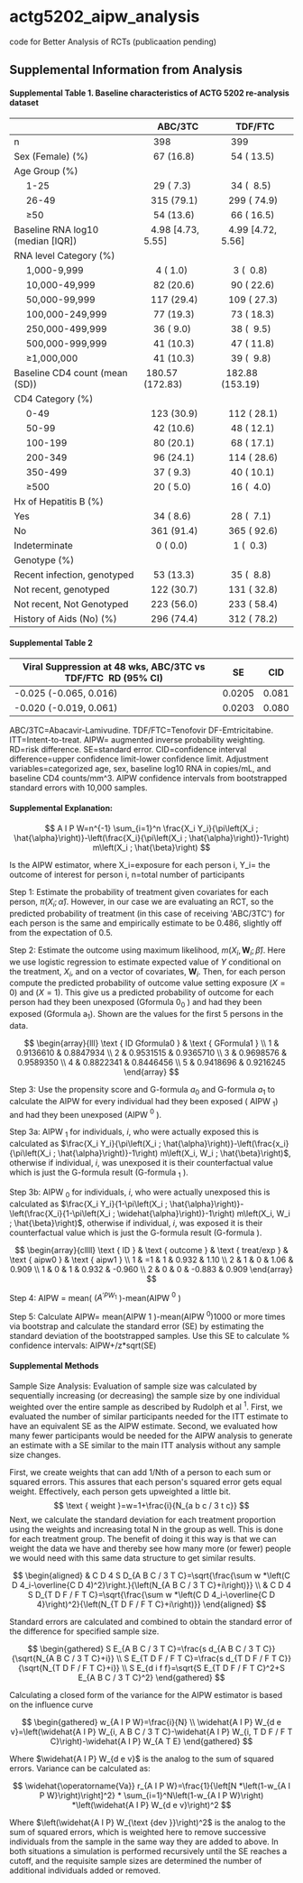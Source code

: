 # actg5202_aipw_analysis
code for Better Analysis of RCTs (publicaation pending)

## Supplemental Information from Analysis

#### Supplemental Table 1. Baseline characteristics of ACTG 5202 re-analysis dataset
|                                   | ABC/3TC              | TDF/FTC              |
| --------------------------------- | -------------------- | -------------------- |
| n                                 |     398              |     399              |
| Sex (Female) (%)                  |     67 (16.8)        |     54 ( 13.5)       |
| Age Group (%)                     |                      |                      |
|      1-25                         |     29 ( 7.3)        |     34 (  8.5)       |
|      26-49                        |    315 (79.1)        |    299 ( 74.9)       |
|      ≥50                          |     54 (13.6)        |     66 ( 16.5)       |
| Baseline RNA log10 (median [IQR]) |    4.98 [4.73, 5.55] |    4.99 [4.72, 5.56] |
| RNA level Category (%)            |                      |                      |
|      1,000-9,999                  |      4 ( 1.0)        |      3 (  0.8)       |
|      10,000-49,999                |     82 (20.6)        |     90 ( 22.6)       |
|      50,000-99,999                |    117 (29.4)        |    109 ( 27.3)       |
|      100,000-249,999              |     77 (19.3)        |     73 ( 18.3)       |
|      250,000-499,999              |     36 ( 9.0)        |     38 (  9.5)       |
|      500,000-999,999              |     41 (10.3)        |     47 ( 11.8)       |
|      ≥1,000,000                   |     41 (10.3)        |     39 (  9.8)       |
| Baseline CD4 count (mean (SD))    |  180.57 (172.83)     |   182.88 (153.19)    |
| CD4 Category (%)                  |                      |                      |
|      0-49                         |    123 (30.9)        |    112 ( 28.1)       |
|      50-99                        |     42 (10.6)        |     48 ( 12.1)       |
|      100-199                      |     80 (20.1)        |     68 ( 17.1)       |
|      200-349                      |     96 (24.1)        |    114 ( 28.6)       |
|      350-499                      |     37 ( 9.3)        |     40 ( 10.1)       |
|      ≥500                         |     20 ( 5.0)        |     16 (  4.0)       |
| Hx of Hepatitis B (%)             |                      |                      |
| Yes                               |     34 ( 8.6)        |     28 (  7.1)       |
| No                                |    361 (91.4)        |    365 ( 92.6)       |
| Indeterminate                     |      0 ( 0.0)        |      1 (  0.3)       |
| Genotype (%)                      |                      |                      |
| Recent infection, genotyped       |     53 (13.3)        |     35 (  8.8)       |
| Not recent, genotyped             |    122 (30.7)        |    131 ( 32.8)       |
| Not recent, Not Genotyped         |    223 (56.0)        |    233 ( 58.4)       |
| History of Aids (No) (%)          |    296 (74.4)        |    312 ( 78.2)       |




#### Supplemental Table 2
| **Viral Suppression at 48 wks, ABC/3TC vs TDF/FTC  RD (95% CI)** | **SE** | **CID** |
| ---------------------------------------------------------------- | ------ | ------- |
| \-0.025 (-0.065, 0.016)                                          | 0.0205 | 0.081   |
| \-0.020 (-0.019, 0.061)                                          | 0.0203 | 0.080   |
ABC/3TC=Abacavir-Lamivudine. TDF/FTC=Tenofovir DF-Emtricitabine.  ITT=Intent-to-treat. AIPW= augmented inverse probability weighting. RD=risk difference. SE=standard error. CID=confidence interval difference=upper confidence limit-lower confidence limit. Adjustment variables=categorized age, sex, baseline log10 RNA in copies/mL,  and baseline CD4 counts/mm^3. AIPW confidence intervals from bootstrapped standard errors with 10,000 samples.



#### Supplemental Explanation:

$$
A I P W=n^{-1} \sum_{i=1}^n \frac{X_i Y_i}{\pi\left(X_i ; \hat{\alpha}\right)}-\left(\frac{X_i}{\pi\left(X_i ; \hat{\alpha}\right)}-1\right) m\left(X_i ; \hat{\beta}\right)
$$

Is the AIPW estimator, where X_i=exposure for each person i, Y_i= the outcome of interest for person i, n=total number of participants

Step 1: Estimate the probability of treatment given covariates for each person, $\pi\left(X_i ; \hat{\alpha}\right)$.
However, in our case we are evaluating an RCT, so the predicted probability of treatment (in this case of receiving 'ABC/3TC') for each person is the same and empirically estimate to be $0.486$, slightly off from the expectation of $0.5$.

Step 2: Estimate the outcome using maximum likelihood, $m\left(X_i, \boldsymbol{W}_i ; \hat{\beta}\right)$. Here we use logistic regression to estimate expected value of $Y$ conditional on the treatment, $X_i$, and on a vector of covariates, $\boldsymbol{W}_i$. Then, for each person compute the predicted probability of outcome value setting exposure $(X=0)$ and $(X=1)$. This give us a predicted probability of outcome for each person had they been unexposed (Gformula $0_0$ ) and had they been exposed (Gformula $\left.\mathrm{a}_1\right)$. Shown are the values for the first 5 persons in the data.

$$
\begin{array}{lll}
\text { ID Gformula0 } & \text { GFormula1 } \\
1 & 0.9136610 & 0.8847934 \\
2 & 0.9531515 & 0.9365710 \\
3 & 0.9698576 & 0.9589350 \\
4 & 0.8822341 & 0.8446456 \\
5 & 0.9418696 & 0.9216245
\end{array}
$$

Step 3: Use the propensity score and G-formula $a_0$ and G-formula $a_1$ to calculate the AIPW for every individual had they been exposed $\left(\right.$ AIPW $\left._1\right)$ and had they been unexposed (AIPW ${ }^0$ ).

Step 3a: AIPW ${ }_1$ for individuals, $i$, who were actually exposed this is calculated as $\frac{X_i Y_i}{\pi\left(X_i ; \hat{\alpha}\right)}-\left(\frac{x_i}{\pi\left(X_i ; \hat{\alpha}\right)}-1\right) m\left(X_i, W_i ; \hat{\beta}\right)$, otherwise if individual, $i$, was unexposed it is their counterfactual value which is just the G-formula result (G-formula ${ }_1$ ).

Step 3b: AIPW ${ }_0$ for individuals, $i$, who were actually unexposed this is calculated as $\frac{X_i Y_i}{1-\pi\left(X_i ; \hat{\alpha}\right)}-\left(\frac{X_i}{1-\pi\left(X_i ; \widehat{\alpha}\right)}-1\right) m\left(X_i, W_i ; \hat{\beta}\right)$, otherwise if individual, $i$, was exposed it is their counterfactual value which is just the G-formula result (G-formula $)$.

$$
\begin{array}{cllll}
\text { ID } & \text { outcome } & \text { treat/exp } & \text { aipw0 } & \text { aipw1 } \\
1 & =1 & 1 & 0.932 & 1.10 \\
2 & 1 & 0 & 1.06 & 0.909 \\
1 & 0 & 1 & 0.932 & -0.960 \\
2 & 0 & 0 & -0.883 & 0.909
\end{array}
$$

Step 4: AIPW $=$ mean( $\left(A^{\prime P W_1}\right.$ )-mean(AIPW ${ }^0$ )

Step 5: Calculate AIPW= mean(AIPW 1 )-mean(AIPW $\left.{ }^0\right) 1000$ or more times via bootstrap and calculate the standard error (SE) by estimating the standard deviation of the bootstrapped samples. Use this SE to calculate \% confidence intervals: AIPW+/z*sqrt(SE)

#### Supplemental Methods

Sample Size Analysis:
Evaluation of sample size was calculated by sequentially increasing (or decreasing) the sample size by one individual weighted over the entire sample as described by Rudolph et al ${ }^1$. First, we evaluated the number of similar participants needed for the ITT estimate to have an equivalent SE as the AIPW estimate. Second, we evaluated how many fewer participants would be needed for the AIPW analysis to generate an estimate with a SE similar to the main ITT analysis without any sample size changes.

First, we create weights that can add 1/Nth of a person to each sum or squared errors. This assures that each person's squared error gets equal weight. Effectively, each person gets upweighted a little bit.
$$
\text { weight }=w=1+\frac{i}{N_{a b c / 3 t c}}
$$
Next, we calculate the standard deviation for each treatment proportion using the weights and increasing total $\mathrm{N}$ in the group as well. This is done for each treatment group. The benefit of doing it this way is that we can weight the data we have and thereby see how many more (or fewer) people we would need with this same data structure to get similar results.

$$
\begin{aligned}
& C D 4 S D_{A B C / 3 T C}=\sqrt{\frac{\sum w *\left(C D 4_i-\overline{C D 4)^2}\right.}{\left(N_{A B C / 3 T C}+i\right)}} \\
& C D 4 S D_{T D F / F T C}=\sqrt{\frac{\sum w *\left(C D 4_i-\overline{C D 4}\right)^2}{\left(N_{T D F / F T C}+i\right)}}
\end{aligned}
$$

Standard errors are calculated and combined to obtain the standard error of the difference for specified sample size.

$$
\begin{gathered}
S E_{A B C / 3 T C}=\frac{s d_{A B C / 3 T C}}{\sqrt{N_{A B C / 3 T C}+i}} \\
S E_{T D F / F T C}=\frac{s d_{T D F / F T C}}{\sqrt{N_{T D F / F T C}+i}} \\
S E_{d i f f}=\sqrt{S E_{T D F / F T C}^2+S E_{A B C / 3 T C}^2}
\end{gathered}
$$

Calculating a closed form of the variance for the AIPW estimator is based on the influence curve

$$
\begin{gathered}
w_{A I P W}=\frac{i}{N} \\
\widehat{A I P} W_{d e v}=\left(\widehat{A I P} W_{i, A B C / 3 T C}-\widehat{A I P} W_{i, T D F / F T C}\right)-\widehat{A I P} W_{A T E}
\end{gathered}
$$

Where $\widehat{A I P} W_{d e v}$ is the analog to the sum of squared errors. Variance can be calculated as:

$$
\widehat{\operatorname{Va}} r_{A I P W}=\frac{1}{\left[N *\left(1-w_{A I P W}\right)\right]^2} * \sum_{i=1}^N\left(1-w_{A I P W}\right) *\left(\widehat{A I P} W_{d e v}\right)^2
$$

Where $\left(\widehat{A I P} W_{\text {dev }}\right)^2$ is the analog to the sum of squared errors, which is weighted here to remove successive individuals from the sample in the same way they are added to above.
In both situations a simulation is performed recursively until the SE reaches a cutoff, and the requisite sample sizes are determined the number of additional individuals added or removed.